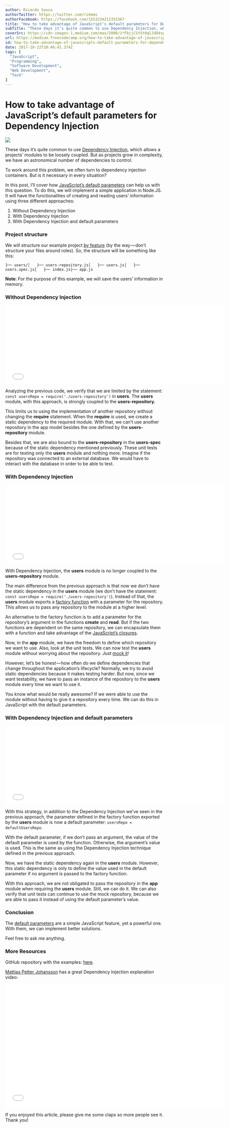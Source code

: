 ```yaml
---
author: Ricardo Sousa
authorTwitter: https://twitter.com/rikmms
authorFacebook: https://facebook.com/1553234211353367
title: "How to take advantage of JavaScript’s default parameters for Dependency Injection"
subTitle: "These days it’s quite common to use Dependency Injection, which allows a projects’ modules to be loosely coupled. But as projects grow in..."
coverSrc: https://cdn-images-1.medium.com/max/2000/1*FbjjCStVtHqlJdO4vpLLtQ.png
url: https://medium.freecodecamp.org/how-to-take-advantage-of-javascripts-default-parameters-for-dependency-injection-98fc423328e1
id: how-to-take-advantage-of-javascripts-default-parameters-for-dependency-injection-98fc423328e1
date: 2017-10-22T10:46:41.374Z
tags: [
  "JavaScript",
  "Programming",
  "Software Development",
  "Web Development",
  "Tech"
]
---
```

# How to take advantage of JavaScript’s default parameters for Dependency Injection







![](https://cdn-images-1.medium.com/max/2000/1*FbjjCStVtHqlJdO4vpLLtQ.png)







These days it’s quite common to use [Dependency Injection](https://en.wikipedia.org/wiki/Dependency_injection), which allows a projects’ modules to be loosely coupled. But as projects grow in complexity, we have an astronomical number of dependencies to control.

To work around this problem, we often turn to dependency injection containers. But is it necessary in every situation?

In this post, I’ll cover how [JavaScript’s default parameters](https://developer.mozilla.org/en-US/docs/Web/JavaScript/Reference/Functions/Default_parameters) can help us with this question. To do this, we will implement a simple application in Node.JS. It will have the functionalities of creating and reading users’ information using three different approaches:

1.  Without Dependency Injection
2.  With Dependency Injection
3.  With Dependency Injection and default parameters

### Project structure

We will structure our example project [by feature](https://blog.risingstack.com/node-hero-node-js-project-structure-tutorial/) (by the way — don’t structure your files around roles). So, the structure will be something like this:

    ├── users/│   ├── users-repository.js│   ├── users.js│   ├── users.spec.js│   ├── index.js├── app.js

**Note**: For the purpose of this example, we will save the users’ information in memory.

### Without Dependency Injection





<iframe width="700" height="250" src="/media/27f4379d950edb00f8bd7c2ff88bc027?postId=98fc423328e1" data-media-id="27f4379d950edb00f8bd7c2ff88bc027" data-thumbnail="https://i.embed.ly/1/image?url=https%3A%2F%2Favatars1.githubusercontent.com%2Fu%2F1322893%3Fv%3D4%26s%3D400&amp;key=a19fcc184b9711e1b4764040d3dc5c07" allowfullscreen="" frameborder="0"></iframe>





Analyzing the previous code, we verify that we are limited by the statement: `const usersRepo = require('./users-repository')` in **users**. The **users** module, with this approach, is strongly coupled to the **users-repository.**

This limits us to using the implementation of another repository without changing the **require** statement. When the **require** is used, we create a static dependency to the required module. With that, we can’t use another repository in the app model besides the one defined by the **users-repository** module.

Besides that, we are also bound to the **users-repository** in the **users-spec** because of the static dependency mentioned previously. These unit tests are for testing only the **users** module and nothing more. Imagine if the repository was connected to an external database. We would have to interact with the database in order to be able to test.

### With Dependency Injection





<iframe width="700" height="250" src="/media/2e0a35e2157586e63d1cb0ae88f4a6a8?postId=98fc423328e1" data-media-id="2e0a35e2157586e63d1cb0ae88f4a6a8" data-thumbnail="https://i.embed.ly/1/image?url=https%3A%2F%2Favatars1.githubusercontent.com%2Fu%2F1322893%3Fv%3D4%26s%3D400&amp;key=a19fcc184b9711e1b4764040d3dc5c07" allowfullscreen="" frameborder="0"></iframe>





With Dependency Injection, the **users** module is no longer coupled to the **users-repository** module.

The main difference from the previous approach is that now we don’t have the static dependency in the **users** module (we don’t have the statement: `const usersRepo = require('./users-repository')`). Instead of that, the **users** module exports a [factory function](https://medium.com/javascript-scene/javascript-factory-functions-with-es6-4d224591a8b1) with a parameter for the repository. This allows us to pass any repository to the module at a higher level.

An alternative to the factory function is to add a parameter for the repository’s argument in the functions **create** and **read**. But if the two functions are dependent on the same repository, we can encapsulate them with a function and take advantage of the [JavaScript’s closures](https://developer.mozilla.org/en-US/docs/Web/JavaScript/Closures).

Now, in the **app** module, we have the freedom to define which repository we want to use. Also, look at the unit tests. We can now test the **users** module without worrying about the repository. Just [mock it](https://en.wikipedia.org/wiki/Mock_object)!

However, let’s be honest — how often do we define dependencies that change throughout the application’s lifecycle? Normally, we try to avoid static dependencies because it makes testing harder. But now, since we want testability, we have to pass an instance of the repository to the **users** module every time we want to use it.

You know what would be really awesome? If we were able to use the module without having to give it a repository every time. We can do this in JavaScript with the default parameters.

### With Dependency Injection and default parameters





<iframe width="700" height="250" src="/media/88bc72fc6f38f137cf0fecb4fedf94a9?postId=98fc423328e1" data-media-id="88bc72fc6f38f137cf0fecb4fedf94a9" data-thumbnail="https://i.embed.ly/1/image?url=https%3A%2F%2Favatars1.githubusercontent.com%2Fu%2F1322893%3Fv%3D4%26s%3D400&amp;key=a19fcc184b9711e1b4764040d3dc5c07" allowfullscreen="" frameborder="0"></iframe>





With this strategy, in addition to the Dependency Injection we’ve seen in the previous approach, the parameter defined in the factory function exported by the **users** module is now a default parameter: `usersRepo = defaultUsersRepo`.

With the default parameter, if we don’t pass an argument, the value of the default parameter is used by the function. Otherwise, the argument’s value is used. This is the same as using the Dependency Injection technique defined in the previous approach.

Now, we have the static dependency again in the **users** module. However, this static dependency is only to define the value used in the default parameter if no argument is passed to the factory function.

With this approach, we are not obligated to pass the repository in the **app** module when requiring the **users** module. Still, we can do it. We can also verify that unit tests can continue to use the mock repository, because we are able to pass it instead of using the default parameter’s value.

### Conclusion

The [default parameters](https://developer.mozilla.org/en-US/docs/Web/JavaScript/Reference/Functions/Default_parameters) are a simple JavaScript feature, yet a powerful one. With them, we can implement better solutions.

Feel free to ask me anything.

### More Resources

GitHub repository with the examples: [here](https://github.com/rikmms/js-default-params-and-di).

[Mattias Petter Johansson](https://medium.com/@mpjme) has a great Dependency Injection explanation video:





<iframe data-width="854" data-height="480" width="700" height="393" src="/media/41ffd2fdfd35682ff2c0d862ef64bb3f?postId=98fc423328e1" data-media-id="41ffd2fdfd35682ff2c0d862ef64bb3f" data-thumbnail="https://i.embed.ly/1/image?url=https%3A%2F%2Fi.ytimg.com%2Fvi%2F6YBV1cKRqzU%2Fhqdefault.jpg&amp;key=a19fcc184b9711e1b4764040d3dc5c07" allowfullscreen="" frameborder="0"></iframe>





If you enjoyed this article, please give me some claps so more people see it. Thank you!








